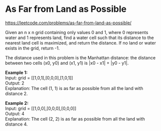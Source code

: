 # As Far from Land as Possible
https://leetcode.com/problems/as-far-from-land-as-possible/

Given an n x n grid containing only values 0 and 1, where 0 represents water and 1 represents land, find a water cell such that its distance to the nearest land cell is maximized, and return the distance. If no land or water exists in the grid, return -1.

The distance used in this problem is the Manhattan distance: the distance between two cells (x0, y0) and (x1, y1) is |x0 - x1| + |y0 - y1|.


<b>Example 1:</b>\
Input: grid = [[1,0,1],[0,0,0],[1,0,1]]\
Output: 2\
Explanation: The cell (1, 1) is as far as possible from all the land with distance 2.

<b>Example 2:</b>\
Input: grid = [[1,0,0],[0,0,0],[0,0,0]]\
Output: 4\
Explanation: The cell (2, 2) is as far as possible from all the land with distance 4.